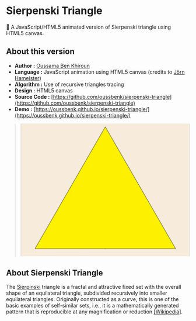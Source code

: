 # Sierpenski Triangle
🔺 A JavaScript/HTML5 animated version of Sierpenski triangle using HTML5 canvas.
## About this version
- **Author :** [Oussama Ben Khiroun](https://oussamabenkhiroun.com/)
- **Language :** JavaScript animation using HTML5 canvas (credits to [Jörn Hameister](https://www.hameister.org/HTML5_Sierpinski.html))
- **Algorithm :** Use of recursive triangles tracing
- **Design :** HTML5 canvas
- **Source Code :** [https://github.com/oussbenk/sierpenski-triangle](https://github.com/oussbenk/sierpenski-triangle)
- **Demo :** [https://oussbenk.github.io/sierpenski-triangle/](https://oussbenk.github.io/sierpenski-triangle/)

> ![screenshot](sierpenski-screenshot.gif)

## About Sierpenski Triangle
The [Sierpinski](https://en.wikipedia.org/wiki/Sierpinski_triangle) triangle is a fractal and attractive fixed set with the overall shape of an equilateral triangle, subdivided recursively into smaller equilateral triangles. Originally constructed as a curve, this is one of the basic examples of self-similar sets, i.e., it is a mathematically generated pattern that is reproducible at any magnification or reduction [[Wikipedia]](https://en.wikipedia.org/wiki/Sierpinski_triangle).
